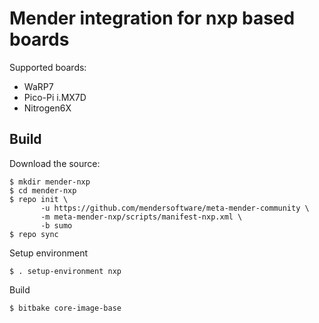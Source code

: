 # Mender integration for nxp based boards

Supported boards:

 - WaRP7
 - Pico-Pi i.MX7D
 - Nitrogen6X

## Build

Download the source:

    $ mkdir mender-nxp
    $ cd mender-nxp
    $ repo init \
           -u https://github.com/mendersoftware/meta-mender-community \
           -m meta-mender-nxp/scripts/manifest-nxp.xml \
           -b sumo
    $ repo sync

Setup environment

    $ . setup-environment nxp

Build

    $ bitbake core-image-base
